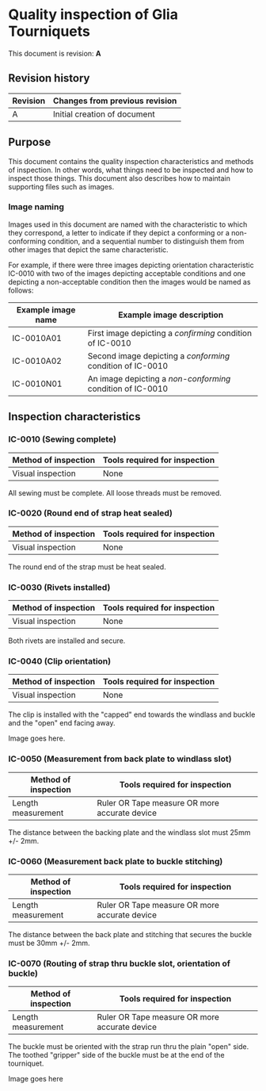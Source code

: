 # Quality inspection of Glia Tourniquets
This document is revision: **A**

## Revision history

|Revision|Changes from previous revision|
|---|---|
|A | Initial creation of document|

## Purpose

This document contains the quality inspection characteristics and methods of inspection. In other words, what things need to be inspected and how to inspect those things. This document also describes how to maintain supporting files such as images.

### Image naming

Images used in this document are named with the characteristic to which they correspond, a letter to indicate if they depict a conforming or a non-conforming condition, and a sequential number to distinguish them from other images that depict the same characteristic.

For example, if there were three images depicting orientation characteristic IC-0010 with two of the images depicting acceptable conditions and one depicting a non-acceptable condition then the images would be named as follows:

|Example image name|Example image description|
|---|---|
|IC-0010A01|First image depicting a _confirming_ condition of IC-0010|
|IC-0010A02|Second image depicting a _conforming_ condition of IC-0010|
|IC-0010N01|An image depicting a _non-conforming_ condition of IC-0010|

## Inspection characteristics

### IC-0010 (Sewing complete)
|Method of inspection|Tools required for inspection|
|---|---|
|Visual inspection|None|

All sewing must be complete. All loose threads must be removed.

### IC-0020 (Round end of strap heat sealed)
|Method of inspection|Tools required for inspection|
|---|---|
|Visual inspection|None|

The round end of the strap must be heat sealed.

### IC-0030 (Rivets installed)
|Method of inspection|Tools required for inspection|
|---|---|
|Visual inspection|None|

Both rivets are installed and secure.

### IC-0040 (Clip orientation)
|Method of inspection|Tools required for inspection|
|---|---|
|Visual inspection|None|

The clip is installed with the "capped" end towards the windlass and buckle and the "open" end facing away.

Image goes here.

### IC-0050 (Measurement from back plate to windlass slot)
|Method of inspection|Tools required for inspection|
|---|---|
|Length measurement|Ruler OR Tape measure OR more accurate device|

The distance between the backing plate and the windlass slot must 25mm +/- 2mm.

### IC-0060 (Measurement back plate to buckle stitching)
|Method of inspection|Tools required for inspection|
|---|---|
|Length measurement|Ruler OR Tape measure OR more accurate device|

The distance between the back plate and stitching that secures the buckle must be 30mm +/- 2mm.

### IC-0070 (Routing of strap thru buckle slot, orientation of buckle)
|Method of inspection|Tools required for inspection|
|---|---|
|Length measurement|Ruler OR Tape measure OR more accurate device|

The buckle must be oriented with the strap run thru the plain "open" side. The toothed "gripper" side of the buckle must be at the end of the tourniquet.

Image goes here
